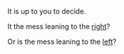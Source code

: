 It is up to you to decide.

It the mess leaning to the [right](right/right.md)?

Or is the mess leaning to the [left](left/left.md)?

